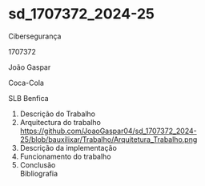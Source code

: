 # sd_1707372_2024-25

Cibersegurança
 
1707372

João Gaspar

Coca-Cola

SLB Benfica

1. Descrição do Trabalho	
2. Arquitectura do trabalho
https://github.com/JoaoGaspar04/sd_1707372_2024-25/blob/bauxilixar/Trabalho/Arquitetura_Trabalho.png
4. Descrição da implementação	
5. Funcionamento do trabalho	
6. Conclusão	
Bibliografia
